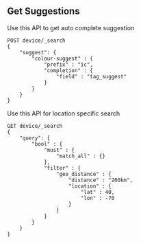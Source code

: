 ## Get Suggestions

Use this API to get auto complete suggestion
````
POST device/_search
{
    "suggest": {
        "colour-suggest" : {
            "prefix" : "ic",
            "completion" : {
                "field" : "tag_suggest"
            }
        }
    }
}
````

Use this API for location specific search
````
GET device/_search
{
    "query": {
        "bool" : {
            "must" : {
                "match_all" : {}
            },
            "filter" : {
                "geo_distance" : {
                    "distance" : "200km",
                    "location" : {
                        "lat" : 40,
                        "lon" : -70
                    }
                }
            }
        }
    }
}
````

